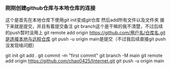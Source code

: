 ### 刚刚创建github仓库与本地仓库的连接
这个是首先在本地仓库下使用git init变成git仓库
然后add所有文件以及文件夹
接下来就是提交，并且有着提交备注
git branch这个是干嘛的我不清楚，不过后续的push暂时没用上
git remote add origin https://github.com/用户名/仓库名.git是连接本地与远程仓库
git push -u origin main是提交（不过我后续直接git push没发现啥问题）

git init
git add .
git commit -m "first commit"
git branch -M main
git remote add origin https://github.com/chao0425/Internet.git
git push -u origin main
